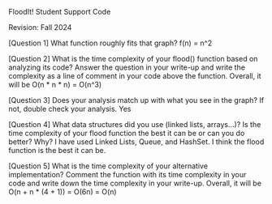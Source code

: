 FloodIt! Student Support Code

Revision: Fall 2024

[Question 1] What function roughly fits that graph? 
f(n) = n^2

[Question 2] What is the time complexity of your flood() function based on analyzing its code? Answer the question in your write-up and write the complexity as a line of comment in your code above the function.
Overall, it will be O(n * n * n) = O(n^3) 

[Question 3] Does your analysis match up with what you see in the graph?
If not, double check your analysis.
Yes

[Question 4] What data structures did you use (linked lists, arrays…)? Is the time complexity of your flood function the best it can be or can you do better? Why?
I have used Linked Lists, Queue, and HashSet. I think the flood function is the best it can be.

[Question 5] What is the time complexity of your alternative implementation? Comment the function with its time complexity in your code and write down the time complexity in your write-up.
Overall, it will be O(n + n * (4 + 1)) = O(6n) = O(n)
